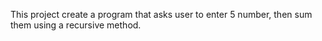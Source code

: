 This project create a program that asks user to enter 5 number, then sum them using a recursive method.

